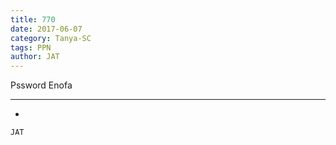 ```yaml
---
title: 770
date: 2017-06-07
category: Tanya-SC
tags: PPN
author: JAT
---
```


Pssword Enofa

---

-

`JAT`
